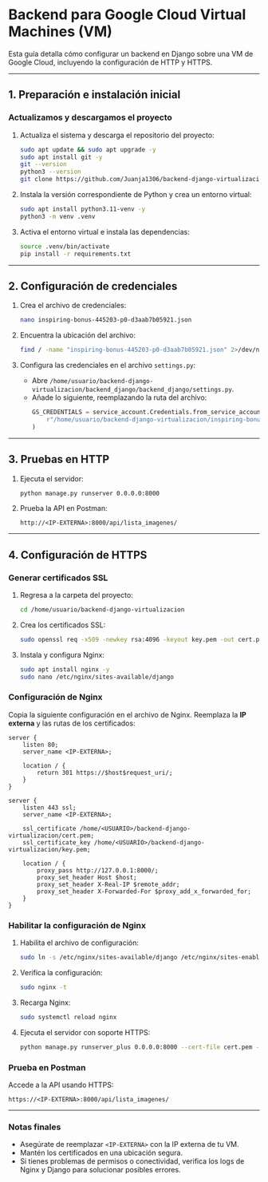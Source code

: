 
# Backend para Google Cloud Virtual Machines (VM)

Esta guía detalla cómo configurar un backend en Django sobre una VM de Google Cloud, incluyendo la configuración de HTTP y HTTPS.

---

## 1. Preparación e instalación inicial

### Actualizamos y descargamos el proyecto
1. Actualiza el sistema y descarga el repositorio del proyecto:
   ```bash
   sudo apt update && sudo apt upgrade -y
   sudo apt install git -y
   git --version
   python3 --version
   git clone https://github.com/Juanja1306/backend-django-virtualizacion
   ```

2. Instala la versión correspondiente de Python y crea un entorno virtual:
   ```bash
   sudo apt install python3.11-venv -y
   python3 -m venv .venv
   ```

3. Activa el entorno virtual e instala las dependencias:
   ```bash
   source .venv/bin/activate
   pip install -r requirements.txt
   ```

---

## 2. Configuración de credenciales

1. Crea el archivo de credenciales:
   ```bash
   nano inspiring-bonus-445203-p0-d3aab7b05921.json
   ```

2. Encuentra la ubicación del archivo:
   ```bash
   find / -name "inspiring-bonus-445203-p0-d3aab7b05921.json" 2>/dev/null
   ```

3. Configura las credenciales en el archivo `settings.py`:
   - Abre `/home/usuario/backend-django-virtualizacion/backend_django/backend_django/settings.py`.
   - Añade lo siguiente, reemplazando la ruta del archivo:
     ```python
     GS_CREDENTIALS = service_account.Credentials.from_service_account_file(
         r"/home/usuario/backend-django-virtualizacion/inspiring-bonus-445203-p0-d3aab7b05921.json"
     )
     ```

---

## 3. Pruebas en HTTP

1. Ejecuta el servidor:
   ```bash
   python manage.py runserver 0.0.0.0:8000
   ```

2. Prueba la API en Postman:
   ```
   http://<IP-EXTERNA>:8000/api/lista_imagenes/
   ```

---

## 4. Configuración de HTTPS

### Generar certificados SSL
1. Regresa a la carpeta del proyecto:
   ```bash
   cd /home/usuario/backend-django-virtualizacion
   ```

2. Crea los certificados SSL:
   ```bash
   sudo openssl req -x509 -newkey rsa:4096 -keyout key.pem -out cert.pem -days 365 -nodes
   ```

3. Instala y configura Nginx:
   ```bash
   sudo apt install nginx -y
   sudo nano /etc/nginx/sites-available/django
   ```

### Configuración de Nginx
Copia la siguiente configuración en el archivo de Nginx. Reemplaza la **IP externa** y las rutas de los certificados:

```nginx
server {
    listen 80;
    server_name <IP-EXTERNA>;

    location / {
        return 301 https://$host$request_uri/;
    }
}

server {
    listen 443 ssl;
    server_name <IP-EXTERNA>;

    ssl_certificate /home/<USUARIO>/backend-django-virtualizacion/cert.pem;
    ssl_certificate_key /home/<USUARIO>/backend-django-virtualizacion/key.pem;

    location / {
        proxy_pass http://127.0.0.1:8000/;
        proxy_set_header Host $host;
        proxy_set_header X-Real-IP $remote_addr;
        proxy_set_header X-Forwarded-For $proxy_add_x_forwarded_for;
    }
}
```

### Habilitar la configuración de Nginx
1. Habilita el archivo de configuración:
   ```bash
   sudo ln -s /etc/nginx/sites-available/django /etc/nginx/sites-enabled
   ```

2. Verifica la configuración:
   ```bash
   sudo nginx -t
   ```

3. Recarga Nginx:
   ```bash
   sudo systemctl reload nginx
   ```

4. Ejecuta el servidor con soporte HTTPS:
   ```bash
   python manage.py runserver_plus 0.0.0.0:8000 --cert-file cert.pem --key-file key.pem
   ```

### Prueba en Postman
Accede a la API usando HTTPS:
```
https://<IP-EXTERNA>:8000/api/lista_imagenes/
```

---

### Notas finales
- Asegúrate de reemplazar `<IP-EXTERNA>` con la IP externa de tu VM.
- Mantén los certificados en una ubicación segura.
- Si tienes problemas de permisos o conectividad, verifica los logs de Nginx y Django para solucionar posibles errores.
